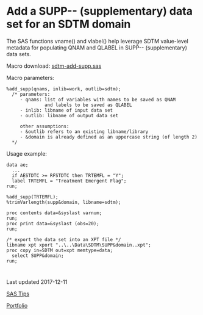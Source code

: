 # Add a SUPP-- (supplementary) data set for an SDTM domain

The SAS functions vname() and vlabel() help leverage SDTM value-level metadata for populating QNAM and QLABEL in SUPP-- (supplementary) data sets.


Macro download:
[sdtm-add-supp.sas](sdtm-add-supp.sas)


Macro parameters:
```
%add_supp(qnams, inlib=work, outlib=sdtm);
  /* parameters: 
     - qnams: list of variables with names to be saved as QNAM 
              and labels to be saved as QLABEL 
     - inlib: libname of input data set
     - outlib: libname of output data set
     
     other assumptions:
     - &outlib refers to an existing libname/library
     - &domain is already defined as an uppercase string (of length 2)
  */
```


Usage example:
```
data ae;
  ...
  if AESTDTC >= RFSTDTC then TRTEMFL = "Y";
  label TRTEMFL = "Treatment Emergent Flag";
run;

%add_supp(TRTEMFL);
%trimVarlength(supp&domain, libname=sdtm);

proc contents data=&syslast varnum;
run;
proc print data=&syslast (obs=20);
run;

/* export the data set into an XPT file */
libname xpt xport "..\..\Data\SDTM\SUPP&domain..xpt";
proc copy in=SDTM out=xpt memtype=data;
  select SUPP&domain;
run;
```


#

Last updated 2017-12-11

[SAS Tips](/sas-tips)

[Portfolio](/)

